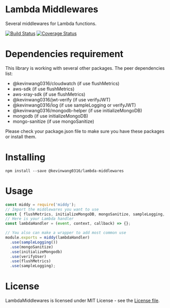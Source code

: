 # Lambda Middlewares

Several middlewares for Lambda functions. 

[![Build Status](https://travis-ci.org/PengWang0316/LambdaMiddlewares.svg?branch=master)](https://travis-ci.org/PengWang0316/LambdaMiddlewares)
[![Coverage Status](https://coveralls.io/repos/github/PengWang0316/LambdaMiddlewares/badge.svg?branch=master)](https://coveralls.io/github/PengWang0316/LambdaMiddlewares?branch=master)

# Dependencies requirement

This library is working with several other packages.
The peer dependencies list:
- @kevinwang0316/cloudwatch (if use flushMetrics)
- aws-sdk (if use flushMetrics)
- aws-xray-sdk (if use flushMetrics)
- @kevinwang0316/jwt-verify (if use verifyJWT)
- @kevinwang0316/log (if use sampleLogging or verifyJWT)
- @kevinwang0316/mongodb-helper (if use initializeMongoDB)
- mongodb (if use initializeMongoDB)
- mongo-sanitize (if use mongoSanitize)

Please check your package.json file to make sure you have these packages or install them.

# Installing

```
npm install --save @kevinwang0316/lambda-middlewares
```

# Usage

```javascript
const middy = require('middy');
// Import the middlewares you want to use
const { flushMetrics, initializeMongoDB, mongoSanitize, sampleLogging, verifyJWT } = require('@kevinwang0316/lambda-middlewares');
// Here is your Lambda handler
const lambdaHandler = (event, context, callback) => {};

// You also can make a wrapper to add most common use
module.exports = middy(lambdaHandler)
  .use(sampleLogging())
  .use(mongoSanitize)
  .use(initializeMongodb)
  .use(verifyUser)
  .use(flushMetrics)
  .use(sampleLogging);
```

# License

LambdaMiddlewares is licensed under MIT License - see the [License file](https://github.com/PengWang0316/MongoDBHelper/blob/master/LambdaMiddlewares).
